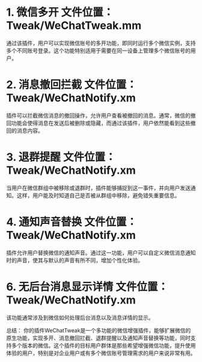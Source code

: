 # 1. 微信多开  文件位置： Tweak/WeChatTweak.mm
通过该插件，用户可以实现微信账号的多开功能，即同时运行多个微信实例，支持多个不同账号登录。这个功能特别适用于需要在同一设备上管理多个微信账号的用户。

# 2. 消息撤回拦截  文件位置： Tweak/WeChatNotify.xm
插件可以拦截微信消息的撤回操作，允许用户查看被撤回的消息。通常，微信的撤回功能会使得消息在发送后被删除或隐藏，而通过该插件，用户依然能看到这些撤回的消息内容。

# 3. 退群提醒  文件位置： Tweak/WeChatNotify.xm
当用户在微信群组中被移除或退群时，插件能够捕捉到这一事件，并向用户发送通知。这样，用户能及时知道自己是否被从群组中移除，避免错失重要信息。

# 4. 通知声音替换  文件位置： Tweak/WeChatNotify.xm
插件允许用户替换微信的通知声音。通过这一功能，用户可以自定义微信消息通知时的声音，使其与默认的声音有所不同，增加个性化体验。

# 6. 无后台消息显示详情  文件位置： Tweak/WeChatNotify.xm
该功能通常涉及到微信如何处理后台消息以及消息详情的显示。

总结：
你的插件WeChatTweak是一个多功能的微信增强插件，能够扩展微信的原生功能，实现多开、消息撤回拦截、退群提醒以及通知声音替换等功能，同时支持多个版本的微信。这个插件的目标用户群体是那些希望增强微信功能，提升使用体验的用户，特别是对企业用户或有多个微信账号管理需求的用户来说非常有用。

